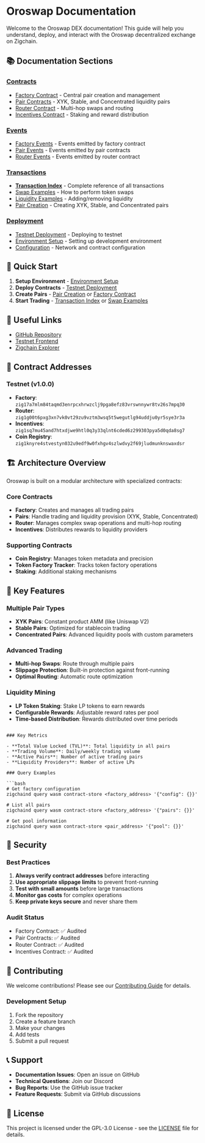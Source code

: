# Oroswap Documentation

Welcome to the Oroswap DEX documentation! This guide will help you understand, deploy, and interact with the Oroswap decentralized exchange on Zigchain.

## 📚 Documentation Sections

### [Contracts](./contracts/)

- [Factory Contract](./contracts/factory.md) - Central pair creation and management
- [Pair Contracts](./contracts/pairs.md) - XYK, Stable, and Concentrated liquidity pairs
- [Router Contract](./contracts/router.md) - Multi-hop swaps and routing
- [Incentives Contract](./contracts/incentives.md) - Staking and reward distribution

### [Events](./events/)

- [Factory Events](./events/factory-events.md) - Events emitted by factory contract
- [Pair Events](./events/pair-events.md) - Events emitted by pair contracts
- [Router Events](./events/router-events.md) - Events emitted by router contract

### [Transactions](./transactions/)

- **[Transaction Index](./transactions.md)** - Complete reference of all transactions
- [Swap Examples](./transactions/swap-examples.md) - How to perform token swaps
- [Liquidity Examples](./transactions/liquidity-examples.md) - Adding/removing liquidity
- [Pair Creation](./transactions/pair-create.md) - Creating XYK, Stable, and Concentrated pairs

### [Deployment](./deployment/)

- [Testnet Deployment](./deployment/testnet.md) - Deploying to testnet
- [Environment Setup](./deployment/environment.md) - Setting up development environment
- [Configuration](./configuration.md) - Network and contract configuration

## 🚀 Quick Start

1. **Setup Environment** - [Environment Setup](./deployment/environment.md)
2. **Deploy Contracts** - [Testnet Deployment](./deployment/testnet.md)
3. **Create Pairs** - [Pair Creation](./transactions/pair-create.md) or [Factory Contract](./contracts/factory.md)
4. **Start Trading** - [Transaction Index](./transactions.md) or [Swap Examples](./transactions/swap-examples.md)

## 🔗 Useful Links

- [GitHub Repository](https://github.com/oroswap/oroswap-core)
- [Testnet Frontend](https://testnet.oroswap.org/)
- [Zigchain Explorer](https://explorer.zigchain.com/)

## 📖 Contract Addresses

### Testnet (v1.0.0)

- **Factory**: `zig17a7mlm84taqmd3enrpcxhrwzclj9pga8efz83vrswnnywr8tv26s7mpq30`
- **Router**: `zig1g00t6pxg3xn7vk0vt29zu9vztm3wsq5t5wegutlg94uddju0yr5sye3r3a`
- **Incentives**: `zig1sq7mu45and7htxdjwe9htl0q3y33qlnt6cded6z299303pya5d0qda8sg7`
- **Coin Registry**: `zig1knyre4stvestyn032u9edf9w0fxhgv4szlwdvy2f69jludmunknswaxdsr`

## 🏗️ Architecture Overview

Oroswap is built on a modular architecture with specialized contracts:

### Core Contracts

- **Factory**: Creates and manages all trading pairs
- **Pairs**: Handle trading and liquidity provision (XYK, Stable, Concentrated)
- **Router**: Manages complex swap operations and multi-hop routing
- **Incentives**: Distributes rewards to liquidity providers

### Supporting Contracts

- **Coin Registry**: Manages token metadata and precision
- **Token Factory Tracker**: Tracks token factory operations
- **Staking**: Additional staking mechanisms

## 🎯 Key Features

### Multiple Pair Types

- **XYK Pairs**: Constant product AMM (like Uniswap V2)
- **Stable Pairs**: Optimized for stablecoin trading
- **Concentrated Pairs**: Advanced liquidity pools with custom parameters

### Advanced Trading

- **Multi-hop Swaps**: Route through multiple pairs
- **Slippage Protection**: Built-in protection against front-running
- **Optimal Routing**: Automatic route optimization

### Liquidity Mining

- **LP Token Staking**: Stake LP tokens to earn rewards
- **Configurable Rewards**: Adjustable reward rates per pool
- **Time-based Distribution**: Rewards distributed over time periods

```## 📊 Monitoring

### Key Metrics

- **Total Value Locked (TVL)**: Total liquidity in all pairs
- **Trading Volume**: Daily/weekly trading volume
- **Active Pairs**: Number of active trading pairs
- **Liquidity Providers**: Number of active LPs

### Query Examples

```bash
# Get factory configuration
zigchaind query wasm contract-store <factory_address> '{"config": {}}'

# List all pairs
zigchaind query wasm contract-store <factory_address> '{"pairs": {}}'

# Get pool information
zigchaind query wasm contract-store <pair_address> '{"pool": {}}'
```
## 🚨 Security

### Best Practices

1. **Always verify contract addresses** before interacting
2. **Use appropriate slippage limits** to prevent front-running
3. **Test with small amounts** before large transactions
4. **Monitor gas costs** for complex operations
5. **Keep private keys secure** and never share them

### Audit Status

- Factory Contract: ✅ Audited
- Pair Contracts: ✅ Audited
- Router Contract: ✅ Audited
- Incentives Contract: ✅ Audited

## 🤝 Contributing

We welcome contributions! Please see our [Contributing Guide](https://github.com/oroswap/oroswap-core/blob/main/CONTRIBUTING.md) for details.

### Development Setup

1. Fork the repository
2. Create a feature branch
3. Make your changes
4. Add tests
5. Submit a pull request

## 📞 Support

- **Documentation Issues**: Open an issue on GitHub
- **Technical Questions**: Join our Discord
- **Bug Reports**: Use the GitHub issue tracker
- **Feature Requests**: Submit via GitHub discussions

## 📄 License

This project is licensed under the GPL-3.0 License - see the [LICENSE](https://github.com/oroswap/oroswap-core/blob/main/LICENSE) file for details.
